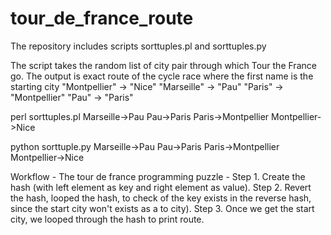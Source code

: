 # tour_de_france_route

The repository includes scripts sorttuples.pl and sorttuples.py

The script takes the random list of city pair through which Tour the France go. The output is exact route of the cycle race where the first name is the starting city
"Montpellier" -> "Nice"
"Marseille" -> "Pau"
"Paris"    -> "Montpellier"
"Pau"  -> "Paris"

perl sorttuples.pl
Marseille->Pau
Pau->Paris
Paris->Montpellier
Montpellier->Nice

python sorttuple.py
Marseille->Pau
Pau->Paris
Paris->Montpellier
Montpellier->Nice


Workflow -
The tour de france programming puzzle -
Step 1. Create the hash (with left element as key and right element as value). 
Step 2. Revert the hash, looped the hash, to check of the key exists in the reverse hash, since the start city won't exists as a to city). 
Step 3. Once we get the start city, we looped through the hash to print route.
